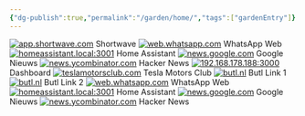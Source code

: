 ```yaml
---
{"dg-publish":true,"permalink":"/garden/home/","tags":["gardenEntry"]}
---
```



[![app.shortwave.com](https://www.google.com/s2/favicons?domain=app.shortwave.com)](https://app.shortwave.com/) Shortwave
[![web.whatsapp.com](https://www.google.com/s2/favicons?domain=web.whatsapp.com)](https://web.whatsapp.com/) WhatsApp Web
[![homeassistant.local:3001](https://www.google.com/s2/favicons?domain=homeassistant.local:3001)](http://homeassistant.local:3001/status/alles) Home Assistant
[![news.google.com](https://www.google.com/s2/favicons?domain=news.google.com)](https://news.google.com/foryou?hl=nl&gl=NL&ceid=NL:nl) Google Nieuws
[![news.ycombinator.com](https://www.google.com/s2/favicons?domain=news.ycombinator.com)](https://news.ycombinator.com/) Hacker News
[![192.168.178.188:3000](https://www.google.com/s2/favicons?domain=192.168.178.188:3000)](http://192.168.178.188:3000/board) Dashboard
[![teslamotorsclub.com](https://www.google.com/s2/favicons?domain=teslamotorsclub.com)](https://teslamotorsclub.com/tmc/) Tesla Motors Club
[![butl.nl](https://www.google.com/s2/favicons?domain=butl.nl)](https://butl.nl/d5zZ9) Butl Link 1
[![butl.nl](https://www.google.com/s2/favicons?domain=butl.nl)](https://butl.nl/L1KRN) Butl Link 2
[![web.whatsapp.com](https://www.google.com/s2/favicons?domain=web.whatsapp.com)](https://web.whatsapp.com/) WhatsApp Web
[![homeassistant.local:3001](https://www.google.com/s2/favicons?domain=homeassistant.local:3001)](http://homeassistant.local:3001/status/alles) Home Assistant
[![news.google.com](https://www.google.com/s2/favicons?domain=news.google.com)](https://news.google.com/foryou?hl=nl&gl=NL&ceid=NL:nl) Google Nieuws
[![news.ycombinator.com](https://www.google.com/s2/favicons?domain=news.ycombinator.com)](https://news.ycombinator.com/) Hacker News
